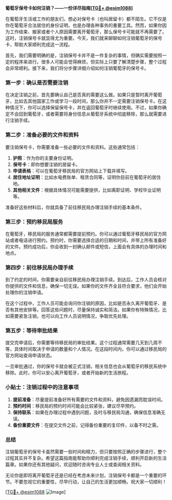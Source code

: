 **葡萄牙保号卡如何注销？——一份详尽指南[[TG💪+ @esim1088](https://t.me/s/esim1088)]**

在葡萄牙生活或工作的朋友们，想必对保号卡（也叫居留卡）都不陌生。它不仅是你在葡萄牙合法居住的身份证明，也是办理各种事务的重要工具。然而，如果你因为工作结束、搬家或者个人原因需要离开葡萄牙，那么保号卡可能就不再需要了。这时，注销保号卡就显得尤为重要。今天，我们就来聊聊如何注销葡萄牙的保号卡，帮助大家顺利完成这一流程。

首先，我们需要明确的是，注销保号卡并不是一件复杂的事情，但确实需要按照一定的程序来进行。很多人可能会觉得麻烦，但实际上只要了解清楚步骤，整个过程会非常顺利。接下来，我们将分步骤详细介绍如何注销葡萄牙的保号卡。

### 第一步：确认是否需要注销

在决定注销之前，首先要确认自己是否真的需要这么做。如果只是暂时离开葡萄牙，比如去其他国家工作或学习一段时间，那么你并不一定需要注销保号卡。在这种情况下，你可以选择保留保号卡，并在返回葡萄牙时继续使用。不过，如果你确定不会回到葡萄牙，或者需要将身份信息从葡萄牙系统中彻底移除，那么就需要进行注销手续。

### 第二步：准备必要的文件和资料

要注销保号卡，你需要准备一些必要的文件和资料。这些通常包括：

1. **护照**：作为你的主要身份证明。
2. **保号卡**：即你想要注销的居留卡。
3. **申请表格**：可以在葡萄牙移民局的官方网站上下载并填写。
4. **居住地址证明**：比如水电费账单、租赁合同等，证明你目前在葡萄牙的居住地。
5. **其他相关文件**：根据具体情况可能需要提供，比如离职证明、学校毕业证明等。

准备好这些材料后，你就具备了前往移民局办理注销手续的基本条件。

### 第三步：预约移民局服务

在葡萄牙，移民局的服务通常都需要提前预约。你可以通过葡萄牙移民局的官方网站或者电话进行预约。预约时，你需要选择合适的日期和时间，并带上所有准备好的文件。预约成功后，你会收到一封确认邮件或短信，上面会有具体的办理时间和地点。

### 第四步：前往移民局办理手续

到了约定的时间，你需要亲自前往移民局办理注销手续。到达后，工作人员会核对你提供的文件和信息，确保一切无误。如果你的文件齐全且符合要求，他们会开始处理你的注销申请。

在这个过程中，工作人员可能会询问你注销的原因，比如是否永久离开葡萄牙、是否有其他安排等。回答这些问题时，尽量保持诚实和简洁。如果你有特殊情况，比如需要紧急注销，也可以向工作人员说明情况，争取优先处理。

### 第五步：等待审批结果

提交完申请后，你需要等待移民局的审批结果。这个过程通常需要几天到几周不等，具体时间取决于申请的数量和个人情况。在这段时间内，你可以通过移民局的官方网站查询申请状态。

一旦审批通过，你的保号卡就会被正式注销，相关信息也会从葡萄牙的移民系统中移除。此时，你可以安心离开葡萄牙，或者开始新的生活旅程。

### 小贴士：注销过程中的注意事项

1. **提前准备**：尽量提前准备好所有需要的文件和资料，避免因遗漏而耽误时间。
2. **预约时间**：移民局的预约时间可能会比较紧张，建议尽早预约。
3. **保持联系**：如果在办理过程中遇到问题，及时与移民局沟通，确保信息准确无误。
4. **备份重要文件**：在提交文件之前，记得备份重要的复印件，以备不时之需。

### 总结

注销葡萄牙的保号卡虽然需要一些时间和精力，但只要按照正确的步骤进行，整个过程其实并不复杂。希望这篇指南能帮助你顺利完成注销手续，顺利开启新的生活篇章。如果你还有其他疑问，欢迎随时咨询专业人士或查阅相关资料。

无论你是即将离开葡萄牙还是已经在考虑未来计划，注销保号卡都是一个重要的环节。不要忽视它的重要性，尽早行动，让自己的生活更加顺畅。祝大家一切顺利！

[[TG💪+ @esim1088](https://t.me/s/esim1088) ![Image](https://i.postimg.cc/4NQfJmqS/Snipaste-2025-05-13-00-14-12.png)]